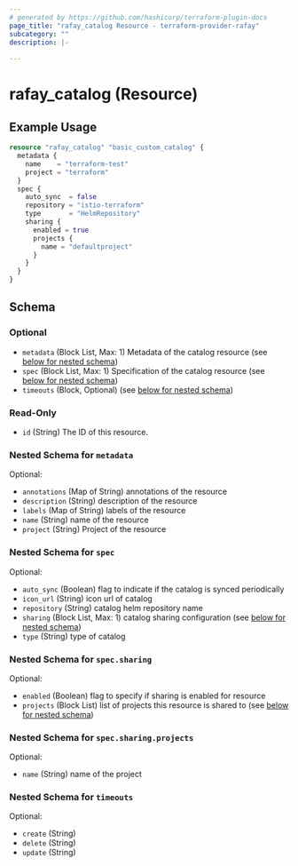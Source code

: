 ```yaml
---
# generated by https://github.com/hashicorp/terraform-plugin-docs
page_title: "rafay_catalog Resource - terraform-provider-rafay"
subcategory: ""
description: |-
  
---
```


# rafay_catalog (Resource)



## Example Usage

```terraform
resource "rafay_catalog" "basic_custom_catalog" {
  metadata {
    name    = "terraform-test"
    project = "terraform"
  }
  spec {
    auto_sync  = false
    repository = "istio-terraform"
    type       = "HelmRepository"
    sharing {
      enabled = true
      projects {
        name = "defaultproject"
      }
    }
  }
}
```

<!-- schema generated by tfplugindocs -->
## Schema

### Optional

- `metadata` (Block List, Max: 1) Metadata of the catalog resource (see [below for nested schema](#nestedblock--metadata))
- `spec` (Block List, Max: 1) Specification of the catalog resource (see [below for nested schema](#nestedblock--spec))
- `timeouts` (Block, Optional) (see [below for nested schema](#nestedblock--timeouts))

### Read-Only

- `id` (String) The ID of this resource.

<a id="nestedblock--metadata"></a>
### Nested Schema for `metadata`

Optional:

- `annotations` (Map of String) annotations of the resource
- `description` (String) description of the resource
- `labels` (Map of String) labels of the resource
- `name` (String) name of the resource
- `project` (String) Project of the resource


<a id="nestedblock--spec"></a>
### Nested Schema for `spec`

Optional:

- `auto_sync` (Boolean) flag to indicate if the catalog is synced periodically
- `icon_url` (String) icon url of catalog
- `repository` (String) catalog helm repository name
- `sharing` (Block List, Max: 1) catalog sharing configuration (see [below for nested schema](#nestedblock--spec--sharing))
- `type` (String) type of catalog

<a id="nestedblock--spec--sharing"></a>
### Nested Schema for `spec.sharing`

Optional:

- `enabled` (Boolean) flag to specify if sharing is enabled for resource
- `projects` (Block List) list of projects this resource is shared to (see [below for nested schema](#nestedblock--spec--sharing--projects))

<a id="nestedblock--spec--sharing--projects"></a>
### Nested Schema for `spec.sharing.projects`

Optional:

- `name` (String) name of the project




<a id="nestedblock--timeouts"></a>
### Nested Schema for `timeouts`

Optional:

- `create` (String)
- `delete` (String)
- `update` (String)


